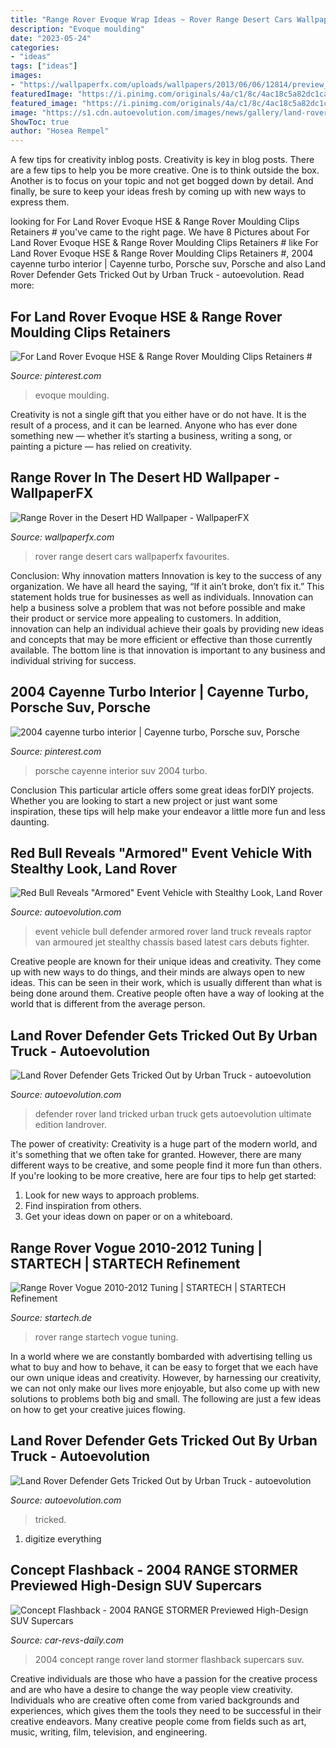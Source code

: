 ```yaml
---
title: "Range Rover Evoque Wrap Ideas ~ Rover Range Desert Cars Wallpaperfx Favourites"
description: "Evoque moulding"
date: "2023-05-24"
categories:
- "ideas"
tags: ["ideas"]
images:
- "https://wallpaperfx.com/uploads/wallpapers/2013/06/06/12814/preview_range-rover-in-the-desert.jpeg"
featuredImage: "https://i.pinimg.com/originals/4a/c1/8c/4ac18c5a82dc1ca9db12a9ce17e64fb5.jpg"
featured_image: "https://i.pinimg.com/originals/4a/c1/8c/4ac18c5a82dc1ca9db12a9ce17e64fb5.jpg"
image: "https://s1.cdn.autoevolution.com/images/news/gallery/land-rover-defender-gets-tricked-out-by-urban-truck-photo-gallery_8.jpg"
ShowToc: true
author: "Hosea Rempel"
---
```



A few tips for creativity inblog posts.
Creativity is key in blog posts. There are a few tips to help you be more creative. One is to think outside the box. Another is to focus on your topic and not get bogged down by detail. And finally, be sure to keep your ideas fresh by coming up with new ways to express them.

	

		
looking for For Land Rover Evoque HSE &amp; Range Rover Moulding Clips Retainers # you've came to the right page. We have 8 Pictures about For Land Rover Evoque HSE &amp; Range Rover Moulding Clips Retainers # like For Land Rover Evoque HSE &amp; Range Rover Moulding Clips Retainers #, 2004 cayenne turbo interior | Cayenne turbo, Porsche suv, Porsche and also Land Rover Defender Gets Tricked Out by Urban Truck - autoevolution. Read more:
		
    
## For Land Rover Evoque HSE &amp; Range Rover Moulding Clips Retainers #

<img loading=lazy src="https://i.pinimg.com/originals/e7/22/bd/e722bdf413170b8028437a2523ab3f75.jpg" onerror="this.onerror=null;this.src='https://tse4.mm.bing.net/th?id=OIP.WI6fJ5tkZeWLiUUzrJT0MwHaFz&amp;pid=15.1';" alt="For Land Rover Evoque HSE &amp; Range Rover Moulding Clips Retainers #">

_Source: pinterest.com_

>evoque moulding. 

	

Creativity is not a single gift that you either have or do not have. It is the result of a process, and it can be learned. Anyone who has ever done something new — whether it’s starting a business, writing a song, or painting a picture — has relied on creativity.

    
## Range Rover In The Desert HD Wallpaper - WallpaperFX

<img loading=lazy src="https://wallpaperfx.com/uploads/wallpapers/2013/06/06/12814/preview_range-rover-in-the-desert.jpeg" onerror="this.onerror=null;this.src='https://tse2.mm.bing.net/th?id=OIP.8ZKOuFAqpVlEMatZJB83hAHaEK&amp;pid=15.1';" alt="Range Rover in the Desert HD Wallpaper - WallpaperFX">

_Source: wallpaperfx.com_

>rover range desert cars wallpaperfx favourites. 

	

Conclusion: Why innovation matters
Innovation is key to the success of any organization. We have all heard the saying, “If it ain’t broke, don’t fix it.” This statement holds true for businesses as well as individuals. Innovation can help a business solve a problem that was not before possible and make their product or service more appealing to customers. In addition, innovation can help an individual achieve their goals by providing new ideas and concepts that may be more efficient or effective than those currently available. The bottom line is that innovation is important to any business and individual striving for success.

    
## 2004 Cayenne Turbo Interior | Cayenne Turbo, Porsche Suv, Porsche

<img loading=lazy src="https://i.pinimg.com/originals/4a/c1/8c/4ac18c5a82dc1ca9db12a9ce17e64fb5.jpg" onerror="this.onerror=null;this.src='https://tse1.mm.bing.net/th?id=OIP.c2M2V7Gt9AJB7N-ooUfX4AHaLH&amp;pid=15.1';" alt="2004 cayenne turbo interior | Cayenne turbo, Porsche suv, Porsche">

_Source: pinterest.com_

>porsche cayenne interior suv 2004 turbo. 

	

Conclusion
This particular article offers some great ideas forDIY projects. Whether you are looking to start a new project or just want some inspiration, these tips will help make your endeavor a little more fun and less daunting.

    
## Red Bull Reveals &quot;Armored&quot; Event Vehicle With Stealthy Look, Land Rover

<img loading=lazy src="http://s1.cdn.autoevolution.com/images/news/gallery/red-bull-reveals-armored-event-vehicle-with-stealthy-look-land-rover-defender-chassis_6.jpg" onerror="this.onerror=null;this.src='https://tse4.mm.bing.net/th?id=OIP.Upv7zGfUbAfswFbnz1JmMQHaE8&amp;pid=15.1';" alt="Red Bull Reveals &quot;Armored&quot; Event Vehicle with Stealthy Look, Land Rover">

_Source: autoevolution.com_

>event vehicle bull defender armored rover land truck reveals raptor van armoured jet stealthy chassis based latest cars debuts fighter. 

	

Creative people are known for their unique ideas and creativity. They come up with new ways to do things, and their minds are always open to new ideas. This can be seen in their work, which is usually different than what is being done around them. Creative people often have a way of looking at the world that is different from the average person.

    
## Land Rover Defender Gets Tricked Out By Urban Truck - Autoevolution

<img loading=lazy src="https://s1.cdn.autoevolution.com/images/news/gallery/land-rover-defender-gets-tricked-out-by-urban-truck-photo-gallery_8.jpg" onerror="this.onerror=null;this.src='https://tse4.mm.bing.net/th?id=OIP.kGsmT1c0aV__RaMVTWlVCgHaE7&amp;pid=15.1';" alt="Land Rover Defender Gets Tricked Out by Urban Truck - autoevolution">

_Source: autoevolution.com_

>defender rover land tricked urban truck gets autoevolution ultimate edition landrover. 

	

The power of creativity:
Creativity is a huge part of the modern world, and it's something that we often take for granted. However, there are many different ways to be creative, and some people find it more fun than others. If you're looking to be more creative, here are four tips to help get started:
1. Look for new ways to approach problems.
2. Find inspiration from others.
3. Get your ideas down on paper or on a whiteboard.

    
## Range Rover Vogue 2010-2012 Tuning | STARTECH | STARTECH Refinement

<img loading=lazy src="https://www.startech.de/wp-content/uploads/2015/01/startech-fahrzeug-gallery-range-rover-2010-11-1200x600.jpg" onerror="this.onerror=null;this.src='https://tse1.mm.bing.net/th?id=OIP.xLCwx8_wusRUkvJe25RXqgHaDt&amp;pid=15.1';" alt="Range Rover Vogue 2010-2012 Tuning | STARTECH | STARTECH Refinement">

_Source: startech.de_

>rover range startech vogue tuning. 

	

In a world where we are constantly bombarded with advertising telling us what to buy and how to behave, it can be easy to forget that we each have our own unique ideas and creativity. However, by harnessing our creativity, we can not only make our lives more enjoyable, but also come up with new solutions to problems both big and small. The following are just a few ideas on how to get your creative juices flowing.

    
## Land Rover Defender Gets Tricked Out By Urban Truck - Autoevolution

<img loading=lazy src="https://s1.cdn.autoevolution.com/images/news/gallery/land-rover-defender-gets-tricked-out-by-urban-truck-photo-gallery_12.jpg" onerror="this.onerror=null;this.src='https://tse4.mm.bing.net/th?id=OIP.i9X05VsFzAdjAkImF1CtYAHaE8&amp;pid=15.1';" alt="Land Rover Defender Gets Tricked Out by Urban Truck - autoevolution">

_Source: autoevolution.com_

>tricked. 

	

1. digitize everything

    
## Concept Flashback - 2004 RANGE STORMER Previewed High-Design SUV Supercars

<img loading=lazy src="http://www.car-revs-daily.com/wp-content/uploads/Concept-Flashback-2004-RANGE-STORMER-Previews-High-Design-SUV-Supercars-18.jpg" onerror="this.onerror=null;this.src='https://tse4.mm.bing.net/th?id=OIP.0p6M0XTyooN5OYuRnq83aAHaEc&amp;pid=15.1';" alt="Concept Flashback - 2004 RANGE STORMER Previewed High-Design SUV Supercars">

_Source: car-revs-daily.com_

>2004 concept range rover land stormer flashback supercars suv. 

	

Creative individuals are those who have a passion for the creative process and are who have a desire to change the way people view creativity. Individuals who are creative often come from varied backgrounds and experiences, which gives them the tools they need to be successful in their creative endeavors. Many creative people come from fields such as art, music, writing, film, television, and engineering.

